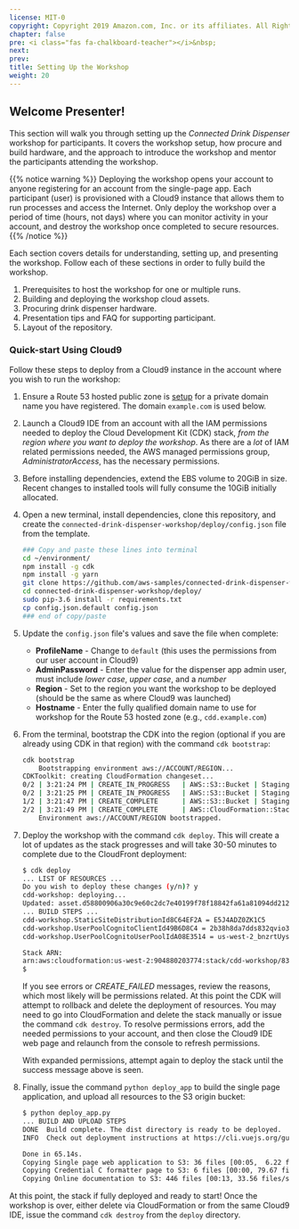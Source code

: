 ```yaml
---
license: MIT-0
copyright: Copyright 2019 Amazon.com, Inc. or its affiliates. All Rights Reserved.
chapter: false
pre: <i class="fas fa-chalkboard-teacher"></i>&nbsp;
next:
prev:
title: Setting Up the Workshop
weight: 20
---
```


## Welcome Presenter!

This section will walk you through setting up the _Connected Drink Dispenser_ workshop for participants. It covers the workshop setup, how procure and build hardware, and the approach to introduce the workshop and mentor the participants attending the workshop.

{{% notice warning %}}
Deploying the workshop opens your account to anyone registering for an account from the single-page app. Each participant (user) is provisioned with a Cloud9 instance that allows them to run processes and access the Internet. Only deploy the workshop over a period of time (hours, not days) where you can monitor activity in your account, and destroy the workshop once completed to secure resources.
{{% /notice %}}

Each section covers details for understanding, setting up, and presenting the workshop. Follow each of these sections in order to fully build the workshop.

1. Prerequisites to host the workshop for one or multiple runs.
1. Building and deploying the workshop cloud assets.
1. Procuring drink dispenser hardware.
1. Presentation tips and FAQ for supporting participant.
1. Layout of the repository.

### Quick-start Using Cloud9

Follow these steps to deploy from a Cloud9 instance in the account where you wish to run the workshop:

1. Ensure a Route 53 hosted public zone is [setup](https://docs.aws.amazon.com/Route53/latest/DeveloperGuide/dns-configuring.html) for a private domain name you have registered. The domain `example.com` is used below.
1. Launch a Cloud9 IDE from an account with all the IAM permissions needed to deploy the Cloud Development Kit (CDK) stack, _from the region where you want to deploy the workshop_. As there are a _lot_ of IAM related permissions needed, the AWS managed permissions group, _AdministratorAccess_, has the necessary permissions.
1. Before installing dependencies, extend the EBS volume to 20GiB in size. Recent changes to installed tools will fully consume the 10GiB initially allocated.
1. Open a new terminal, install dependencies, clone this repository, and create the `connected-drink-dispenser-workshop/deploy/config.json` file from the template.

   ```bash
   ### Copy and paste these lines into terminal
   cd ~/environment/
   npm install -g cdk
   npm install -g yarn
   git clone https://github.com/aws-samples/connected-drink-dispenser-workshop.git
   cd connected-drink-dispenser-workshop/deploy/
   sudo pip-3.6 install -r requirements.txt
   cp config.json.default config.json
   ### end of copy/paste
   ```

1. Update the `config.json` file's values and save the file when complete:

   - **ProfileName** - Change to `default` (this uses the permissions from our user account in Cloud9)
   - **AdminPassword** - Enter the value for the dispenser app admin user, must include _lower case_, _upper case_, and a _number_
   - **Region** - Set to the region you want the workshop to be deployed (should be the same as where Cloud9 was launched)
   - **Hostname** - Enter the fully qualified domain name to use for workshop for the Route 53 hosted zone (e.g., `cdd.example.com`)

1. From the terminal, bootstrap the CDK into the region (optional if you are already using CDK in that region) with the command `cdk bootstrap`:

   ```bash
   cdk bootstrap
       Bootstrapping environment aws://ACCOUNT/REGION...
   CDKToolkit: creating CloudFormation changeset...
   0/2 | 3:21:24 PM | CREATE_IN_PROGRESS   | AWS::S3::Bucket | StagingBucket
   0/2 | 3:21:25 PM | CREATE_IN_PROGRESS   | AWS::S3::Bucket | StagingBucket Resource creation Initiated
   1/2 | 3:21:47 PM | CREATE_COMPLETE      | AWS::S3::Bucket | StagingBucket
   2/2 | 3:21:49 PM | CREATE_COMPLETE      | AWS::CloudFormation::Stack | CDKToolkit
       Environment aws://ACCOUNT/REGION bootstrapped.
   ```

1. Deploy the workshop with the command `cdk deploy`. This will create a lot of updates as the stack progresses and will take 30-50 minutes to complete due to the CloudFront deployment:

   ```bash
   $ cdk deploy
   ... LIST OF RESOURCES ...
   Do you wish to deploy these changes (y/n)? y
   cdd-workshop: deploying...
   Updated: asset.d58800906a30c9e60c2dc7e40199f78f18842fa61a81094dd212ef1d9c4607a7 (zip)
   ... BUILD STEPS ...
   cdd-workshop.StaticSiteDistributionId8C64EF2A = E5J4ADZ0ZK1C5
   cdd-workshop.UserPoolCognitoClientId49B6D8C4 = 2b38h8da7dds832qvio3vkds5b
   cdd-workshop.UserPoolCognitoUserPoolIdA08E3514 = us-west-2_bnzrtUys3

   Stack ARN:
   arn:aws:cloudformation:us-west-2:904880203774:stack/cdd-workshop/832c88d0-1b7c-11ea-b1f9-02b80ff4b548
   $
   ```

   If you see errors or _CREATE_FAILED_ messages, review the reasons, which most likely will be permissions related. At this point the CDK will attempt to rollback and delete the deployment of resources. You may need to go into CloudFormation and delete the stack manually or issue the command `cdk destroy`. To resolve permissions errors, add the needed permissions to your account, and then close the Cloud9 IDE web page and relaunch from the console to refresh permissions.

   With expanded permissions, attempt again to deploy the stack until the success message above is seen.

1. Finally, issue the command `python deploy_app` to build the single page application, and upload all resources to the S3 origin bucket:

   ```bash
   $ python deploy_app.py
   ... BUILD AND UPLOAD STEPS
   DONE  Build complete. The dist directory is ready to be deployed.
   INFO  Check out deployment instructions at https://cli.vuejs.org/guide/deployment.html

   Done in 65.14s.
   Copying Single page web application to S3: 36 files [00:05,  6.22 files/s]
   Copying Credential C formatter page to S3: 6 files [00:00, 79.67 files/s]
   Copying Online documentation to S3: 446 files [00:13, 33.56 files/s]
   ```

At this point, the stack if fully deployed and ready to start! Once the workshop is over, either delete via CloudFormation or from the same Cloud9 IDE, issue the command `cdk destroy` from the `deploy` directory.
